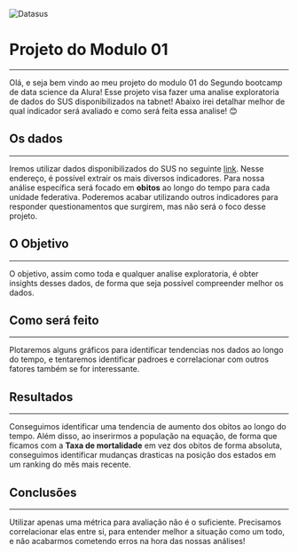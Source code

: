 ![Datasus](http://sindpdrj.org.br/portal/v2/wp-content/uploads/2013/03/datasus3-578x289.png)

# Projeto do Modulo 01
---

Olá, e seja bem vindo ao meu projeto do modulo 01 do Segundo bootcamp de data science da Alura! Esse projeto visa fazer uma analise exploratoria de dados do SUS disponibilizados na tabnet! Abaixo irei detalhar melhor de qual indicador será avaliado e como será feita essa analise! 😊

## Os dados
---

Iremos utilizar dados disponibilizados do SUS no seguinte [link](http://www2.datasus.gov.br/DATASUS/index.php?area=0202&id=11633&VObj=http://tabnet.datasus.gov.br/cgi/deftohtm.exe?sih/cnv/qi). Nesse endereço, é possível extrair os mais diversos indicadores. Para nossa análise específica será focado em **obitos** ao longo do tempo para cada unidade federativa. Poderemos acabar utilizando outros indicadores para responder questionamentos que surgirem, mas não será o foco desse projeto.

## O Objetivo
---

O objetivo, assim como toda e qualquer analise exploratoria, é obter insights desses dados, de forma que seja possível compreender melhor os dados.


## Como será feito
---

Plotaremos alguns gráficos para identificar tendencias nos dados ao longo do tempo, e tentaremos identificar padroes e correlacionar com outros fatores também se for interessante.


## Resultados
---

Conseguimos identificar uma tendencia de aumento dos obitos ao longo do tempo. Além disso, ao inserirmos a população na equação, de forma que ficamos com a **Taxa de mortalidade** em vez dos obitos de forma absoluta, conseguimos identificar mudanças drasticas na posição dos estados em um ranking do mês mais recente.

## Conclusões
---

Utilizar apenas uma métrica para avaliação não é o suficiente. Precisamos correlacionar elas entre si, para entender melhor a situação como um todo, e não acabarmos cometendo erros na hora das nossas análises!
